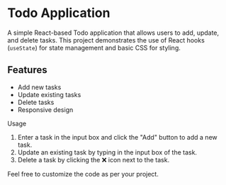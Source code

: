 # Todo Application

A simple React-based Todo application that allows users to add, update, and delete tasks. This project demonstrates the use of React hooks (`useState`) for state management and basic CSS for styling.

## Features

- Add new tasks
- Update existing tasks
- Delete tasks
- Responsive design

Usage

1. Enter a task in the input box and click the "Add" button to add a new task.
2. Update an existing task by typing in the input box of the task.
3. Delete a task by clicking the ❌ icon next to the task.


Feel free to customize the code as per your project.



